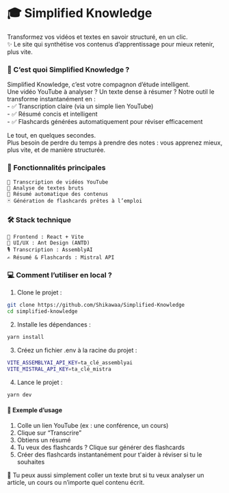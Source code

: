 # 🎓 Simplified Knowledge

Transformez vos vidéos et textes en savoir structuré, en un clic.  
✨ Le site qui synthétise vos contenus d’apprentissage pour mieux retenir, plus vite.  
  
### 🚀 C’est quoi Simplified Knowledge ?

Simplified Knowledge, c’est votre compagnon d’étude intelligent.  
Une vidéo YouTube à analyser ? Un texte dense à résumer ? Notre outil le transforme instantanément en :  
	- ✅ Transcription claire (via un simple lien YouTube)  
	- ✅ Résumé concis et intelligent  
	- ✅ Flashcards générées automatiquement pour réviser efficacement  

Le tout, en quelques secondes.  
Plus besoin de perdre du temps à prendre des notes : vous apprenez mieux, plus vite, et de manière structurée.  

### 🧩 Fonctionnalités principales
	🎥 Transcription de vidéos YouTube
 	📄 Analyse de textes bruts
	🧠 Résumé automatique des contenus
	🃏 Génération de flashcards prêtes à l’emploi

### 🛠️ Stack technique
	🧪 Frontend : React + Vite
	🎨 UI/UX : Ant Design (ANTD)
	🎙️ Transcription : AssemblyAI
	✍️ Résumé & Flashcards : Mistral API


### 💻 Comment l’utiliser en local ?

1. Clone le projet :
```bash
git clone https://github.com/Shikawaa/Simplified-Knowledge
cd simplified-knowledge
```

2. Installe les dépendances :
```bash
yarn install
```

3. Créez un fichier .env à la racine du projet :
```bash
VITE_ASSEMBLYAI_API_KEY=ta_clé_assemblyai
VITE_MISTRAL_API_KEY=ta_clé_mistra
```

4. Lance le projet :
```bash
yarn dev
```  

#### 🔎 Exemple d’usage

1. Colle un lien YouTube (ex : une conférence, un cours)
2. Clique sur “Transcrire”
3. Obtiens un résumé
4. Tu veux des flashcards ? Clique sur générer des flashcards
5. Créer des flashcards instantanément pour t'aider à réviser si tu le souhaites

🧠 Tu peux aussi simplement coller un texte brut si tu veux analyser un article, un cours ou n’importe quel contenu écrit.
